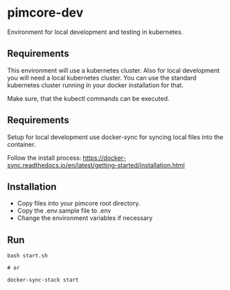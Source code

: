 # pimcore-dev

Environment for local development and testing in kubernetes.


## Requirements

This environment will use a kubernetes cluster. Also for local development you will need a local kubernetes cluster.
You can use the standard kubernetes cluster running in your docker installation for that.

Make sure, that the kubectl commands can be executed.


## Requirements

Setup for local development use docker-sync for syncing local files into the container.

Follow the install process:
https://docker-sync.readthedocs.io/en/latest/getting-started/installation.html

## Installation

* Copy files into your pimcore root directory.
* Copy the .env.sample file to .env
* Change the environment variables if necessary

## Run

```
bash start.sh

# or

docker-sync-stack start
```
